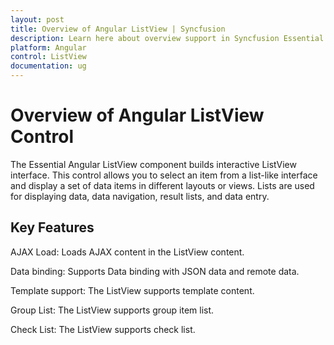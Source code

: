 ```yaml
---
layout: post
title: Overview of Angular ListView | Syncfusion
description: Learn here about overview support in Syncfusion Essential Angular ListView control, its elements and more details.
platform: Angular
control: ListView
documentation: ug
---
```


# Overview of Angular ListView Control

The Essential Angular ListView component builds interactive ListView interface. This control allows you to select an item from a list-like interface and display a set of data items in different layouts or views. Lists are used for displaying data, data navigation, result lists, and data entry.

## Key Features

AJAX Load: Loads AJAX content in the ListView content.

Data binding: Supports Data binding with JSON data and remote data.

Template support: The ListView supports template content.

Group List: The ListView supports group item list.

Check List: The ListView supports check list.

